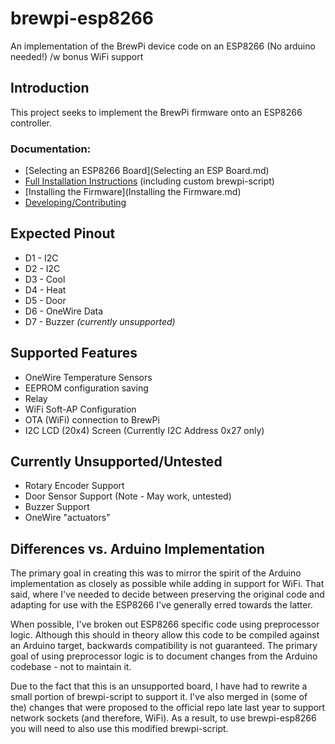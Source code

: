 # brewpi-esp8266
An implementation of the BrewPi device code on an ESP8266 (No arduino needed!) /w bonus WiFi support

## Introduction
This project seeks to implement the BrewPi firmware onto an ESP8266 controller.

### Documentation:
* [Selecting an ESP8266 Board](Selecting an ESP Board.md)
* [Full Installation Instructions](INSTALL.md) (including custom brewpi-script)
* [Installing the Firmware](Installing the Firmware.md)
* [Developing/Contributing](DEVELOP.md)

## Expected Pinout
* D1 - I2C 
* D2 - I2C 
* D3 - Cool
* D4 - Heat
* D5 - Door
* D6 - OneWire Data
* D7 - Buzzer *(currently unsupported)*

## Supported Features
* OneWire Temperature Sensors
* EEPROM configuration saving
* Relay
* WiFi Soft-AP Configuration
* OTA (WiFi) connection to BrewPi 
* I2C LCD (20x4) Screen (Currently I2C Address 0x27 only)

## Currently Unsupported/Untested
* Rotary Encoder Support
* Door Sensor Support (Note - May work, untested)
* Buzzer Support
* OneWire "actuators"

## Differences vs. Arduino Implementation
The primary goal in creating this was to mirror the spirit of the Arduino implementation as closely as possible while adding in support for WiFi. That said, where I've needed to decide between preserving the original code and adapting for use with the ESP8266 I've generally erred towards the latter.

When possible, I've broken out ESP8266 specific code using preprocessor logic. Although this should in theory allow this code to be compiled against an Arduino target, backwards compatibility is not guaranteed. The primary goal of using preprocessor logic is to document changes from the Arduino codebase - not to maintain it. 

Due to the fact that this is an unsupported board, I have had to rewrite a small portion of brewpi-script to support it. I've also merged in (some of the) changes that were proposed to the official repo late last year to support network sockets (and therefore, WiFi). As a result, to use brewpi-esp8266 you will need to also use this modified brewpi-script. 


